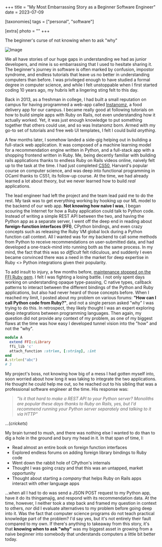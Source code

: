 +++
title =  "My Most Embarrassing Story as a Beginner Software Engineer"
date = 2023-07-09

[taxonomies]
tags = ["personal", "software"]

[extra]
photo = ""
+++

The beginner's curse of not knowing when to ask "why"

![Image](https://i.kym-cdn.com/entries/icons/facebook/000/008/342/ihave.jpg)

<!-- more -->

We all have stories of our huge gaps in understanding we had as junior developers, and mine is so embarrassing that I used to hesitate sharing it. The beginner's journey in software is often marked by confusion, impostor syndrome, and endless tutorials that leave us no better in understanding computers than before. I was privileged enough to have studied a formal degree in computer science, and while I felt unstoppable when I first started coding 10 years ago, my hubris left a lingering sting felt to this day. 

Back in 2013, as a freshman in college, I had built a small reputation on campus for having programmed a web-app called [Instanomz](https://www.thecrimson.com/flyby/article/2014/3/6/instanomz-brings-late-night-food/), a food delivery app for our campus. I became really good at following tutorials on how to build simple apps with Ruby on Rails, not even understanding how it actually worked. Yet, it was just enough knowledge to put something together that others could use, and so was Instanomz born. Armed with my go-to set of tutorials and free web UI templates, I felt I could build _anything_. 

A few months later, I somehow landed a side-gig helping out in building a full-stack web application. It was composed of a machine learning model for a recommendation engine written in Python, and a full-stack app with a shopping frontend written in Ruby.  Me, being decently familiar with building rails applications thanks to endless Ruby on Rails videos online, naively felt up to the task at the time.  I had just completed [CS50](https://pll.harvard.edu/course/cs50-introduction-computer-science), Harvard's popular course on computer science, and was deep into functional programming in OCaml thanks to CS51, its follow-up course. At the time, we had already learned a lot about theory, but we never learned how to build _real_ applications. 

The lead engineer had left the project and the team lead paid me to do the rest. My task was to get everything working by hooking up our ML model to the backend of our web app. **Not knowing how naive I was**, I began scouring the Internet for how a Ruby application could talk to Python code. Instead of writing a simple REST API between the two, and having the Python app as a separate server, I went off the deep end in reading about **foreign-function interfaces (FFI)**, CPython bindings, and even crazy concepts such as releasing the Ruby VM global lock during a Python function call context. All I wanted was for my backend to call some methods from Python to receive recommendations on user-submitted data, and had developed a one-track-mind into running both as the same process. In my mind, the fact that this was so _difficult_ felt ridiculous, and suddenly I even became convinced there was a need in the market for deep expertise in Ruby <> Python integrations given their popularity.

To add insult to injury, a few months before, [maintenance stopped on the FFI Ruby gem](https://news.ycombinator.com/item?id=6624468). I felt I was fighting a losing battle. I not only spent days working on understanding opaque type-passing, C native types, callback patterns to interact between the different bindings of the Python and Ruby applications, but also had never heard of those concepts before. When I reached my limit, I posted about my problem on various forums: **"How can I call Python code from Ruby?"**, and not a single person asked "why" I was trying to do this. In retrospect, they likely thought I was an expert exploring deep integrations between programming languages. Then again, my question did not provide any context of my problem, as one of my biggest flaws at the time was how easy I developed tunnel vision into the "how" and not the "why".

```ruby
module A
  extend FFI::Library
  ffi_lib 'c'
  attach_function :strlen, [:string], :int
end
A.strlen("abc")
# 3
```

My project's boss, not knowing how big of a mess I had gotten myself into, soon worried about how long it was taking to integrate the two applications. He thought he could help me out, so he reached out to his sibling that was a professional software engineer at the time. His response was: 

> _"Is it that hard to make a REST API to your Python server? Monoliths are popular these days thanks to Ruby on Rails, yes, but I'd recommend running your Python server separately and talking to it via HTTP"_

...(_crickets_)

My brain turned to mush, and there was nothing else I wanted to do than to dig a hole in the ground and bury my head in it. In that span of time, I:

- Read almost an entire book on foreign function interfaces
- Explored endless forums on adding foreign library bindings to Ruby code
- Went down the rabbit hole of CPython's internals
- Thought I was going crazy and that this was an untapped, market opportunity
- Thought about starting a _company_ that helps Ruby on Rails apps interact with other language apps

...when all I had to do was send a JSON POST request to my Python app, have it do its thingamajig, and respond with its recommendation data. At the time, however, I neither took a step back and framed my question in context to others, *nor* did I evaluate alternatives to my problem before going deep into it. Was the fact that computer science programs do not teach practical knowledge part of the problem? I'd say yes, but it's not entirely their fault compared to my own. If there's anything to takeaway from this story, it's that **knowing when to ask "why"** was my biggest asset in growing from a naive beginner into somebody that understands computers a little bit better today.